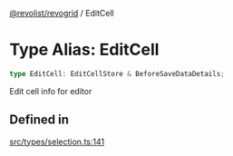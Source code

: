 [@revolist/revogrid](README.md) / EditCell

# Type Alias: EditCell

```ts
type EditCell: EditCellStore & BeforeSaveDataDetails;
```

Edit cell info for editor

## Defined in

[src/types/selection.ts:141](https://github.com/revolist/revogrid/blob/6916c62aedeba77f36804fdc386f78e588e18412/src/types/selection.ts#L141)
